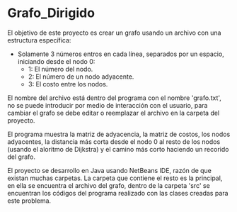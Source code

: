 # Grafo_Dirigido
El objetivo de este proyecto es crear un grafo usando un archivo con una estructura específica:
- Solamente 3 números entros en cada línea, separados por un espacio, iniciando desde el nodo 0:
  - 1: El número del nodo.
  - 2: El número de un nodo adyacente.
  - 3: El costo entre los nodos.

El nombre del archivo está dentro del programa con el nombre 'grafo.txt', no se puede introducir por medio de interacción con el usuario, para cambiar el grafo se debe editar o reemplazar el archivo en la carpeta del proyecto.

El programa muestra la matriz de adyacencia, la matriz de costos, los nodos adyacentes, la distancia más corta desde el nodo 0 al resto de los nodos (usando el aloritmo de Dijkstra) y el camino más corto haciendo un recorido del grafo.

El proyecto se desarrollo en Java usando NetBeans IDE, razón de que existan muchas carpetas. La carpeta que contiene el resto es la principal, en ella se encuentra el archivo del grafo, dentro de la carpeta 'src' se encuentran los códigos del programa realizado con las clases creadas para este problema.
